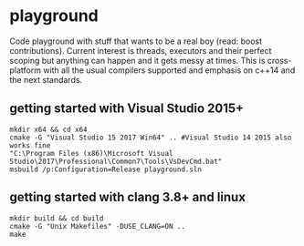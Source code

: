 # playground
Code playground with stuff that wants to be a real boy (read: boost contributions). Current interest is threads, executors and their perfect scoping but anything can happen and it gets messy at times. This is cross-platform with all the usual compilers supported and emphasis on c++14 and the next standards.

## getting started with Visual Studio 2015+
```
mkdir x64 && cd x64
cmake -G "Visual Studio 15 2017 Win64" .. #Visual Studio 14 2015 also works fine
"C:\Program Files (x86)\Microsoft Visual Studio\2017\Professional\Common7\Tools\VsDevCmd.bat"
msbuild /p:Configuration=Release playground.sln
```

## getting started with clang 3.8+ and linux
```
mkdir build && cd build
cmake -G "Unix Makefiles" -DUSE_CLANG=ON ..
make
```
